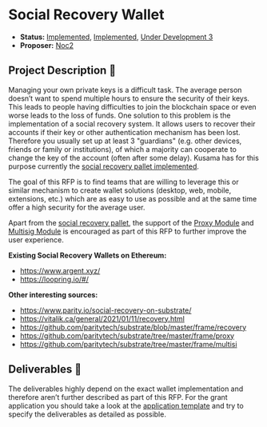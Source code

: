 # Social Recovery Wallet

* **Status:** [Implemented](https://github.com/w3f/Grants-Program/blob/master/applications/Plus-social-recovery-wallet.md), [Implemented](https://github.com/hypha-dao/hashed-wallet), [Under Development 3](https://github.com/w3f/Grants-Program/blob/master/applications/dauth_network.md)
* **Proposer:** [Noc2](https://github.com/Noc2)

## Project Description :page_facing_up: 

Managing your own private keys is a difficult task. The average person doesn’t want to spend multiple hours to ensure the security of their keys. This leads to people having difficulties to join the blockchain space or even worse leads to the loss of funds. One solution to this problem is the implementation of a social recovery system. It allows users to recover their accounts if their key or other authentication mechanism has been lost. Therefore you usually set up at least 3 "guardians" (e.g. other devices, friends or family or institutions), of which a majority can cooperate to change the key of the account (often after some delay). Kusama has for this purpose currently the [social recovery pallet implemented](https://github.com/paritytech/substrate/blob/master/frame/recovery). 

The goal of this RFP is to find teams that are willing to leverage this or similar mechanism to create wallet solutions (desktop, web, mobile, extensions, etc.) which are as easy to use as possible and at the same time offer a high security for the average user. 

Apart from the [social recovery pallet](https://github.com/paritytech/substrate/blob/master/frame/recovery), the support of the [Proxy Module](https://github.com/paritytech/substrate/tree/master/frame/proxy) and [Multisig Module](https://github.com/paritytech/substrate/tree/master/frame/multisig) is encouraged as part of this RFP to further improve the user experience. 

**Existing Social Recovery Wallets on Ethereum:** 
- https://www.argent.xyz/ 
- https://loopring.io/#/  

**Other interesting sources:** 
- https://www.parity.io/social-recovery-on-substrate/ 
- https://vitalik.ca/general/2021/01/11/recovery.html 
- https://github.com/paritytech/substrate/blob/master/frame/recovery 
- https://github.com/paritytech/substrate/tree/master/frame/proxy 
- https://github.com/paritytech/substrate/tree/master/frame/multisi

## Deliverables :nut_and_bolt:

The deliverables highly depend on the exact wallet implementation and therefore aren’t further described as part of this RFP. For the grant application you should take a look at the [application template](https://github.com/w3f/Grants-Program/blob/master/applications/application-template.md#overview-1) and try to specify the deliverables as detailed as possible. 
